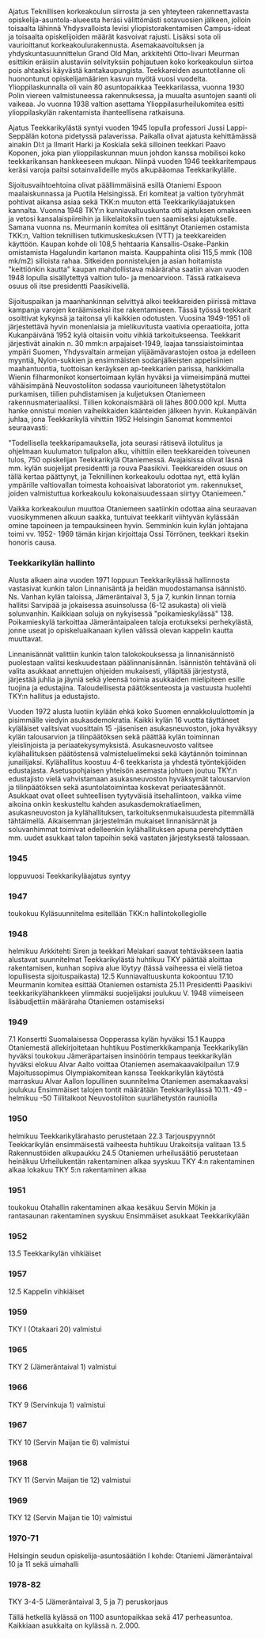 
Ajatus Teknillisen korkeakoulun siirrosta ja sen yhteyteen rakennettavasta opiskelija-asuntola-alueesta heräsi 
välittömästi sotavuosien jälkeen, jolloin toisaalta lähinnä Yhdysvalloista levisi yliopistorakentamisen Campus-ideat ja 
toisaalta opiskelijoiden määrät kasvoivat rajusti. Lisäksi sota oli vaurioittanut korkeakoulurakennusta. 
Asemakaavoituksen ja yhdyskuntasuunnittelun Grand Old Man, arkkitehti Otto-livari Meurman esittikin eräisiin 
alustaviin selvityksiin pohjautuen koko korkeakoulun siirtoa pois ahtaaksi käyvästä kantakaupungista. Teekkareiden 
asuntotilanne oli huonontunut opiskelijamäärien kasvun myötä vuosi vuodelta. Ylioppilaskunnalla oli vain 80 
asuntopaikkaa Teekkarilassa, vuonna 1930 Polin viereen valmistuneessa rakennuksessa, ja muualta asuntojen saanti oli 
vaikeaa. Jo vuonna 1938 valtion asettama Ylioppilasurheilukomitea esitti ylioppilaskylän rakentamista ihanteellisena 
ratkaisuna.

Ajatus Teekkarikylästä syntyi vuoden 1945 lopulla professori Jussi Lappi-Seppälän kotona pidetyssä palaverissa. 
Paikalla olivat ajatusta kehittämässä ainakin Dl:t ja Ilmarit Harki ja Koskiala sekä silloinen teekkari Paavo Koponen, 
joka pian ylioppilaskunnan muun johdon kanssa mobilisoi koko teekkarikansan hankkeeseen mukaan. Niinpä vuoden 
1946 teekkaritempaus keräsi varoja paitsi sotainvalideille myös alkupääomaa Teekkarikylälle.

Sijoitusvaihtoehtoina olivat päällimmäisinä esillä Otaniemi Espoon maalaiskunnassa ja Puotila Helsingissä. Eri komiteat 
ja valtion työryhmät pohtivat aikansa asiaa sekä TKK:n muuton että Teekkarikyläajatuksen kannalta. Vuonna 1948 
TKY:n kunniavaltuuskunta otti ajatuksen omakseen ja vetosi kansalaispiireihin ja liikelaitoksiin tuen saamiseksi 
ajatukselle. Samana vuonna ns. Meurmanin komitea oli esittänyt Otaniemen ostamista TKK:n, Valtion teknillisen 
tutkimuskeskuksen (VTT) ja teekkareiden käyttöön. Kaupan kohde oli 108,5 hehtaaria Kansallis-Osake-Pankin 
omistamista Hagalundin kartanon maista. Kauppahinta olisi 115,5 mmk (108 mk/m2) silloista rahaa. Sitkeiden 
ponnistelujen ja asian hoitamista "keittiönkin kautta" kaupan mahdollistava määräraha saatiin aivan vuoden 1948 lopulla
sisällytettyä valtion tulo- ja menoarvioon. Tässä ratkaiseva osuus oli itse presidentti Paasikivellä.

Sijoituspaikan ja maanhankinnan selvittyä alkoi teekkareiden piirissä mittava kampanja varojen keräämiseksi itse 
rakentamiseen. Tässä työssä teekkarit osoittivat kykynsä ja taitonsa yli kaikkien odotusten. Vuosina 1949-1951 oli 
järjestettävä hyvin monenlaisia ja mielikuvitusta vaativia operaatioita, jotta Kukanpäivänä 1952 kylä oltaisiin voitu 
vihkiä tarkoitukseensa. Teekkarit järjestivät ainakin n. 30 mmk:n arpajaiset-1949, laajaa tanssiaistoimintaa ympäri 
Suomen, Yhdysvaltain armeijan ylijäämävarastojen ostoa ja edelleen myyntiä, Nylon-sukkien ja ensimmäisten 
sodanjälkeisten appelsiinien maahantuontia, tuottoisan keräyksen ap-teekkarien parissa, hankkimalla Wienin 
filharmonikot konsertoimaan kylän hyväksi ja viimeisimpänä muttei vähäisimpänä Neuvostoliiton sodassa vaurioituneen 
lähetystötalon purkamisen, tiilien puhdistamisen ja kuljetuksen Otaniemeen rakennusmateriaaliksi. Tiilien 
kokonaismäärä oli lähes 800.000 kpl. Mutta hanke onnistui monien vaiheikkaiden käänteiden jälkeen hyvin. 
Kukanpäivän juhlaa, jona Teekkarikylä vihittiin 1952 Helsingin Sanomat kommentoi seuraavasti:

"Todellisella teekkaripamauksella, jota seurasi rätisevä ilotulitus ja ohjelmaan kuulumaton tulipalon alku, 
vihittiin eilen teekkareiden toiveunen tulos, 750 opiskelijan Teekkarikylä Otaniemessä. Avajaisissa olivat läsnä 
mm. kylän suojelijat presidentti ja rouva Paasikivi. Teekkareiden osuus on tällä kertaa päättynyt, ja Teknillinen 
korkeakoulu odottaa nyt, että kylän ympärille valtiovallan toimesta kohoaisivat laboratoriot ym. rakennukset, 
joiden valmistuttua korkeakoulu kokonaisuudessaan siirtyy Otaniemeen."

Vaikka korkeakoulun muuttoa Otaniemeen saatiinkin odottaa aina seuraavan vuosikymmenen alkuun saakka, tuntuivat 
teekkarit viihtyvän kylässään omine tapoineen ja tempauksineen hyvin. Semminkin kuin kylän johtajana toimi vv. 1952-
1969 tämän kirjan kirjoittaja Ossi Törrönen, teekkari itsekin honoris causa.


### Teekkarikylän hallinto

Alusta alkaen aina vuoden 1971 loppuun Teekkarikylässä hallinnosta vastasivat kunkin talon Linnanisäntä ja heidän 
muodostamansa isännistö. Ns. Vanhan kylän taloissa, Jämeräntaival 3, 5 ja 7, kunkin linnan tornia hallitsi Sarvipää ja 
jokaisessa asuinsolussa (6-12 asukasta) oli vielä solunvanhin. Kaikkiaan soluja on nykyisessä "poikamieskylässä" 138. 
Poikamieskylä tarkoittaa Jämeräntaipaleen taloja erotukseksi perhekylästä, jonne useat jo opiskeluaikanaan kylien 
välissä olevan kappelin kautta muuttavat. 

Linnanisännät valittiin kunkin talon talokokouksessa ja linnanisännistö puolestaan valitsi keskuudestaan 
päälinnanisännän. Isännistön tehtävänä oli valita asukkaat annettujen ohjeiden mukaisesti, ylläpitää järjestystä, järjestää 
juhlia ja jäyniä sekä yleensä toimia asukkaiden mielipiteen esille tuojina ja edustajina. Taloudellisesta päätöksenteosta ja 
vastuusta huolehti TKY:n hallitus ja edustajisto.

Vuoden 1972 alusta luotiin kylään ehkä koko Suomen ennakkoluulottomin ja pisimmälle viedyin asukasdemokratia. 
Kaikki kylän 16 vuotta täyttäneet kyläläiset valitsivat vuosittain 15 -jäsenisen asukasneuvoston, joka hyväksyy kylän 
talousarvion ja tilinpäätöksen sekä päättää kylän toiminnan yleislinjoista ja periaatekysymyksistä. Asukasneuvosto 
valitsee kylähallituksen päätöstensä valmisteluelimeksi sekä käytännön toiminnan junailijaksi. Kylähallitus koostuu 4-6 
teekkarista ja yhdestä työntekijöiden edustajasta. Asetuspohjaisen yhteisön asemasta johtuen joutuu TKY:n edustajisto 
vielä vahvistamaan asukasneuvoston hyväksymät talousarvion ja tilinpäätöksen sekä asuntolatoimintaa koskevat
periaatesäännöt. Asukkaat ovat olleet suhteellisen tyytyväisiä itsehallintoon, vaikka viime aikoina onkin keskusteltu 
kahden asukasdemokratiaelimen, asukasneuvoston ja kylähallituksen, tarkoituksenmukaisuudesta pitemmällä 
tähtäimellä. Aikaisemman järjestelmän mukaiset linnanisännät ja soluvanhimmat toimivat edelleenkin kylähallituksen 
apuna perehdyttäen mm. uudet asukkaat talon tapoihin sekä vastaten järjestyksestä talossaan.

### 1945

loppuvuosi	Teekkarikyläajatus syntyy

### 1947

toukokuu	Kyläsuunnitelma esitellään TKK:n hallintokollegiolle

### 1948

helmikuu	Arkkitehti Siren ja teekkari Melakari saavat tehtäväkseen laatia alustavat suunnitelmat Teekkarikylästä
huhtikuu		TKY päättää aloittaa rakentamisen, kunhan sopiva alue löytyy
	(tässä vaiheessa ei vielä tietoa lopullisesta sijoituspaikasta)
12.5		Kunniavaltuuskunta kokoontuu
17.10		Meurmanin komitea esittää Otaniemen ostamista
25.11		Presidentti Paasikivi teekkarikylähankkeen ylimmäksi suojelijaksi
joulukuu		V. 1948 viimeiseen lisäbudjettiin määräraha Otaniemen ostamiseksi

### 1949

7.1		Konsertti Suomalaisessa Oopperassa kylän hyväksi
15.1		Kauppa Otaniemestä allekirjoitetaan
huhtikuu	 	Postimerkkikampanja Teekkarikylän hyväksi
toukokuu	Jämeräpartaisen insinöörin tempaus teekkarikylän hyväksi
elokuu		Alvar Aalto voittaa Otaniemen asemakaavakilpailun
17.9		Majoitussopimus Olympiakomitean kanssa Teekkarikylän käytöstä
marraskuu	Alvar Aallon lopullinen suunnitelma Otaniemen asemakaavaksi
joulukuu		Ensimmäiset talojen tontit määrätään Teekkarikylässä
10.11.-49 -
helmikuu -50 	Tiilitalkoot Neuvostoliiton suurlähetystön raunioilla

### 1950

helmikuu	Teekkarikylärahasto perustetaan
22.3		Tarjouspyynnöt Teekkarikylän ensimmäisestä vaiheesta
huhtikuu		Urakoitsija valitaan
13.5		Rakennustöiden alkupaukku
24.5		Otaniemen urheilusäätiö perustetaan
heinäkuu	Urheilukentän rakentaminen alkaa
syyskuu		TKY 4:n rakentaminen alkaa
lokakuu		TKY 5:n rakentaminen alkaa

### 1951

toukokuu	Otahallin rakentaminen alkaa
kesäkuu		Servin Mökin ja rantasaunan rakentaminen
syyskuu		Ensimmäiset asukkaat Teekkarikylään

### 1952

13.5		Teekkarikylän vihkiäiset

### 1957

12.5		Kappelin vihkiäiset

### 1959

TKY I (Otakaari 20) valmistui

### 1965		

TKY 2 (Jämeräntaival 1) valmistui

### 1966		

TKY 9 (Servinkuja 1) valmistui

### 1967		

TKY 10 (Servin Maijan tie 6) valmistui

### 1968		

TKY 11 (Servin Maijan tie 12) valmistui

### 1969		

TKY 12 (Servin Maijan tie 10) valmistui

### 1970-71		

Helsingin seudun opiskelija-asuntosäätiön I kohde: Otaniemi Jämeräntaival 10 ja 11 sekä uimahalli

### 1978-82	

TKY 3-4-5 (Jämeräntaival 3, 5 ja 7) peruskorjaus


Tällä hetkellä kylässä on 1100 asuntopaikkaa sekä 417 perheasuntoa. Kaikkiaan asukkaita on kylässä n. 2.000.